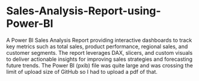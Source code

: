 # Sales-Analysis-Report-using-Power-BI
A Power BI Sales Analysis Report providing interactive dashboards to track key metrics such as total sales, product performance, regional sales, and customer segments. The report leverages DAX, slicers, and custom visuals to deliver actionable insights for improving sales strategies and forecasting future trends.
The Power BI (pxib) file was quite large and was crossing the limit of upload size of GitHub so I had to upload a pdf of that.
